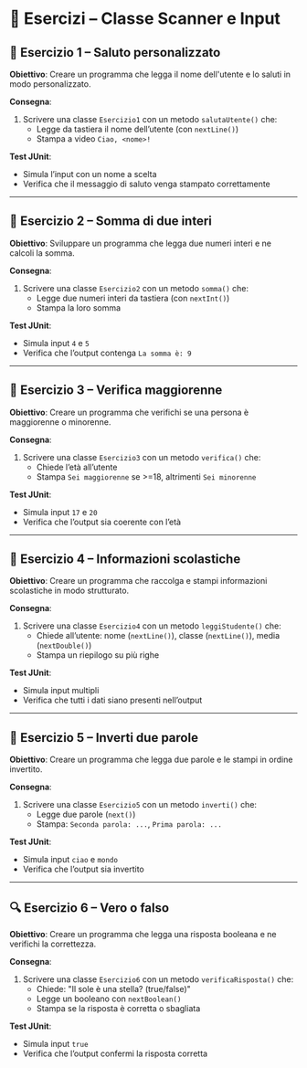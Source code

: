 # 🧪 Esercizi – Classe Scanner e Input

## 🧪 Esercizio 1 – Saluto personalizzato

**Obiettivo**: Creare un programma che legga il nome dell'utente e lo saluti in modo personalizzato.

**Consegna**:

1. Scrivere una classe `Esercizio1` con un metodo `salutaUtente()` che:
   * Legge da tastiera il nome dell’utente (con `nextLine()`)
   * Stampa a video `Ciao, <nome>!`

**Test JUnit**:

* Simula l’input con un nome a scelta
* Verifica che il messaggio di saluto venga stampato correttamente

---

## 🔄 Esercizio 2 – Somma di due interi

**Obiettivo**: Sviluppare un programma che legga due numeri interi e ne calcoli la somma.

**Consegna**:

1. Scrivere una classe `Esercizio2` con un metodo `somma()` che:
   * Legge due numeri interi da tastiera (con `nextInt()`)
   * Stampa la loro somma

**Test JUnit**:

* Simula input `4` e `5`
* Verifica che l’output contenga `La somma è: 9`

---

## 🧮 Esercizio 3 – Verifica maggiorenne

**Obiettivo**: Creare un programma che verifichi se una persona è maggiorenne o minorenne.

**Consegna**:

1. Scrivere una classe `Esercizio3` con un metodo `verifica()` che:
   * Chiede l’età all’utente
   * Stampa `Sei maggiorenne` se >=18, altrimenti `Sei minorenne`

**Test JUnit**:

* Simula input `17` e `20`
* Verifica che l’output sia coerente con l’età

---

## 🧠 Esercizio 4 – Informazioni scolastiche

**Obiettivo**: Creare un programma che raccolga e stampi informazioni scolastiche in modo strutturato.

**Consegna**:

1. Scrivere una classe `Esercizio4` con un metodo `leggiStudente()` che:
   * Chiede all’utente: nome (`nextLine()`), classe (`nextLine()`), media (`nextDouble()`)
   * Stampa un riepilogo su più righe

**Test JUnit**:

* Simula input multipli
* Verifica che tutti i dati siano presenti nell’output

---

## 🔄 Esercizio 5 – Inverti due parole

**Obiettivo**: Creare un programma che legga due parole e le stampi in ordine invertito.

**Consegna**:

1. Scrivere una classe `Esercizio5` con un metodo `inverti()` che:
   * Legge due parole (`next()`)
   * Stampa: `Seconda parola: ...`, `Prima parola: ...`

**Test JUnit**:

* Simula input `ciao` e `mondo`
* Verifica che l’output sia invertito

---

## 🔍 Esercizio 6 – Vero o falso

**Obiettivo**: Creare un programma che legga una risposta booleana e ne verifichi la correttezza.

**Consegna**:

1. Scrivere una classe `Esercizio6` con un metodo `verificaRisposta()` che:
   * Chiede: "Il sole è una stella? (true/false)"
   * Legge un booleano con `nextBoolean()`
   * Stampa se la risposta è corretta o sbagliata

**Test JUnit**:

* Simula input `true`
* Verifica che l’output confermi la risposta corretta

